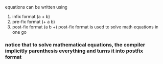 equations can be written using 
1. infix format (a + b)
2. pre-fix format (+ a b)
3. post-fix format (a b +)
post-fix format is used to solve math equations in one go
### notice that to solve mathematical equations, the compiler implicitly parenthesis everything and turns it into postfix format

